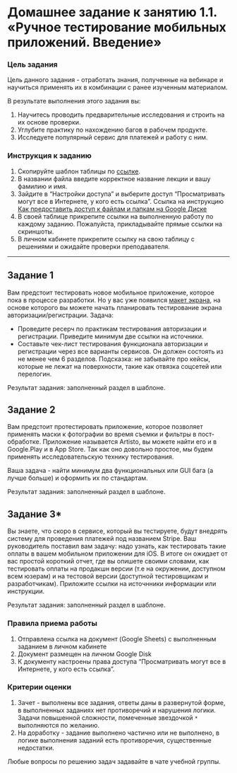 
# Домашнее задание к занятию 1.1. «Ручное тестирование мобильных приложений. Введение»

### Цель задания

Цель данного задания - отработать знания, полученные на вебинаре и научиться применять их в комбинации с ранее изученным материалом.

В результате выполнения этого задания вы:

1. Научитесь проводить предварительные исследования и строить на их основе проверки.
2. Углубите практику по нахождению багов в рабочем продукте.
3. Исследуете популярный сервис для платежей и работу с ним.


### Инструкция к заданию

1. Скопируйте шаблон таблицы по [ссылке](https://docs.google.com/spreadsheets/d/1-ioufq-FQL2_lPBNLl7EAz1hAeQvOSOn8JYdlyDHI1E/edit?usp=sharing).
2. В названии файла введите корректное название лекции и вашу фамилию и имя.
3. Зайдите в “Настройки доступа” и выберите доступ “Просматривать могут все в Интернете, у кого есть ссылка”. Ссылка на инструкцию [Как предоставить доступ к файлам и папкам на Google Диске](https://support.google.com/docs/answer/2494822?hl=ru&co=GENIE.Platform%3DDesktop)
4. В своей таблице прикрепите ссылки на выполненную работу по каждому заданию. Пожалуйста, прикладывайте прямые ссылки на скриншоты.
5. В личном кабинете прикрепите ссылку на свою таблицу с решениями и ожидайте проверки преподавателя.

------

## Задание 1

Вам предстоит тестировать новое мобильное приложение, которое пока в процессе разработки.
Но у вас уже появился [макет экрана](https://drive.google.com/file/d/1F-gtjUhO4rj9WWoVzXjpO0oxZapE8M0q/view?usp=sharing), на основе которого вы можете начать планировать тестирование экрана авторизации/регистрации. 
Задача:
 - Проведите ресерч по практикам тестирования авторизации и регистрации. Приведите минимум две ссылки на источники.
 - Составьте чек-лист тестирования функционала авторизации и регистрации через все варианты сервисов. Он должен состоять из не менее чем 6 разделов.
Подсказка: не забывайте про кейсы, которые не лежат на поверхности, такие как отвязка соцсетей или перелогин. 

Результат задания: заполненный раздел в шаблоне.

## Задание 2 

Вам предстоит протестировать приложение, которое позволяет применять маски к фотографии во время съемки и фильтры в пост-обработке.
Приложение называется Artisto, вы можете найти его и в Google.Play и в App Store. Так как оно довольно простое, мы будем применять исследовательскую технику тестирования.

Ваша задача - найти минимум два функциональных или GUI бага (а лучше больше) и оформить их по стандартам.

Результат задания: заполненный раздел в шаблоне.

## Задание 3*

Вы знаете, что скоро в сервисе, который вы тестируете, будут внедрять систему для проведения платежей под названием Stripe. 
Ваш руководитель поставил вам задачу: надо узнать, как тестировать такие оплаты в вашем мобильном приложении для iOS.
В итоге он ожидает от вас простой короткий отчет, где вы опишете своими словами, как тестировать оплаты на продакшн версии (т.е на окружении, доступном всем юзерам) и на тестовой версии (доступной тестировщикам и разработчикам). Приложите ссылки на источнники информации или инструкции.

Результат задания: заполненный раздел в шаблоне.

### Правила приема работы

1. Отправлена ссылка на документ (Google Sheets) с выполненным заданием в личном кабинете
2. Документ размещен на личном Google Disk
3. К документу настроены права доступа “Просматривать могут все в Интернете, у кого есть ссылка”.

### Критерии оценки

1. Зачет - выполнены все задания, ответы даны в развернутой форме, в выполненных заданиях нет противоречий и нарушения логики. Задачи повышенной сложности, помеченные звездочкой `*` выполняются по желанию. 
2. На доработку - задание выполнено частично или не выполнено, в логике выполнения заданий есть противоречия, существенные недостатки.


Любые вопросы по решению задач задавайте в чате учебной группы.

